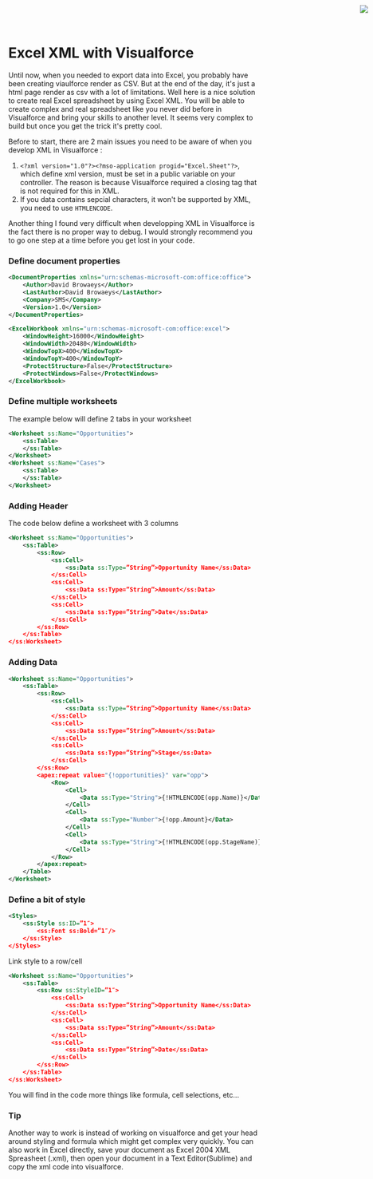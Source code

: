 <div style="text-align:right;top: 10px;position: absolute;right: 10px;" markdown="1">
	<img align="right" src="http://www.smsmt.com/hs-fs/hubfs/SMS_Logo-1.png?t=1490163156935&amp;width=300&amp;name=SMS_Logo-1.png"/>
</div>

# Excel XML with Visualforce #
Until now, when you needed to export data into Excel, you probably have been creating viaulforce render as CSV. But at the end of the day, it's just a html page render as csv with a lot of limitations. Well here is a nice solution to create real Excel spreadsheet by using Excel XML. You will be able to create complex and real spreadsheet like you never did before in Visualforce and bring your skills to another level. It seems very complex to build but once you get the trick it's pretty cool. 

Before to start, there are 2 main issues you need to be aware of when you develop XML in Visualforce : 
1. `<?xml version="1.0"?><?mso-application progid="Excel.Sheet"?>`, which define xml version, must be set in a public variable on your controller. The reason is because Visualforce required a closing tag that is not required for this in XML. 
2. If you data contains sepcial characters, it won't be supported by XML, you need to use `HTMLENCODE`. 

Another thing I found very difficult when developping XML in Visualforce is the fact there is no proper way to debug. I would strongly recommend you to go one step at a time before you get lost in your code.  

### Define document properties ###
```xml
<DocumentProperties xmlns="urn:schemas-microsoft-com:office:office">
	<Author>David Browaeys</Author>
	<LastAuthor>David Browaeys</LastAuthor>
  	<Company>SMS</Company>
  	<Version>1.0</Version>
</DocumentProperties>

<ExcelWorkbook xmlns="urn:schemas-microsoft-com:office:excel">
	<WindowHeight>16000</WindowHeight>
	<WindowWidth>20480</WindowWidth>
	<WindowTopX>400</WindowTopX>
	<WindowTopY>400</WindowTopY>
	<ProtectStructure>False</ProtectStructure>
	<ProtectWindows>False</ProtectWindows>
</ExcelWorkbook>
```

### Define multiple worksheets ###
The example below will define 2 tabs in your worksheet
```xml
<Worksheet ss:Name="Opportunities">
	<ss:Table>
    </ss:Table>
</Worksheet>
<Worksheet ss:Name="Cases">
	<ss:Table>
    </ss:Table>
</Worksheet>
```

### Adding Header ###
The code below define a worksheet with 3 columns
```xml
<Worksheet ss:Name="Opportunities">
	<ss:Table>
		<ss:Row>
            <ss:Cell>
                <ss:Data ss:Type=”String”>Opportunity Name</ss:Data>
            </ss:Cell>
            <ss:Cell>
                <ss:Data ss:Type=”String”>Amount</ss:Data>
            </ss:Cell>
            <ss:Cell>
                <ss:Data ss:Type=”String”>Date</ss:Data>
            </ss:Cell>
        </ss:Row>
    </ss:Table>
</ss:Worksheet>
```

### Adding Data ###
```xml
<Worksheet ss:Name="Opportunities">
  	<ss:Table>
		<ss:Row>
            <ss:Cell>
                <ss:Data ss:Type=”String”>Opportunity Name</ss:Data>
            </ss:Cell>
            <ss:Cell>
                <ss:Data ss:Type=”String”>Amount</ss:Data>
            </ss:Cell>
            <ss:Cell>
                <ss:Data ss:Type=”String”>Stage</ss:Data>
            </ss:Cell>
        </ss:Row>
		<apex:repeat value="{!opportunities}" var="opp">
			<Row>
				<Cell>
					<Data ss:Type="String">{!HTMLENCODE(opp.Name)}</Data>
				</Cell>
				<Cell>
					<Data ss:Type="Number">{!opp.Amount}</Data>
				</Cell>
				<Cell>
					<Data ss:Type="String">{!HTMLENCODE(opp.StageName)}</Data>
				</Cell>
			</Row>
		</apex:repeat>
	</Table>
</Worksheet>
```

### Define a bit of style ###
```xml
<Styles>
	<ss:Style ss:ID=”1″>
        <ss:Font ss:Bold=”1″/>
    </ss:Style>
</Styles>
```
Link style to a row/cell
```xml
<Worksheet ss:Name="Opportunities">
	<ss:Table>
		<ss:Row ss:StyleID=”1″>
            <ss:Cell>
                <ss:Data ss:Type=”String”>Opportunity Name</ss:Data>
            </ss:Cell>
            <ss:Cell>
                <ss:Data ss:Type=”String”>Amount</ss:Data>
            </ss:Cell>
            <ss:Cell>
                <ss:Data ss:Type=”String”>Date</ss:Data>
            </ss:Cell>
        </ss:Row>
    </ss:Table>
</ss:Worksheet>
```
You will find in the code more things like formula, cell selections, etc...

### Tip ###
Another way to work is instead of working on visualforce and get your head around styling and formula which might get complex very quickly. You can also work in Excel directly, save your document as Excel 2004 XML Spreasheet (.xml), then open your document in a Text Editor(Sublime) and copy the xml code into visualforce. 
